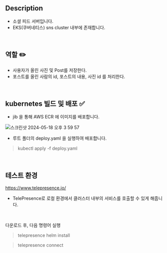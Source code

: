 ## Description
- 소셜 피드 서버입니다.
- EKS(쿠버네티스) sns cluster 내부에 존재합니다.
<br>

## 역할 ✏️
- 사용자가 올린 사진 및 Post를 저장한다.
- 포스트를 올린 사람의 id, 포스트의 내용, 사진 id 를 처리한다.
<br>

## kubernetes 빌드 및 배포 ✅
- jib 을 통해 AWS ECR 에 이미지를 배포합니다.

![스크린샷 2024-05-18 오후 3 59 57](https://github.com/sns-service/social-feed-server/assets/56336436/156e0020-caff-4c23-98cd-503811d1c04e)
<br>

- 루트 폴더의 deploy.yaml 을 실행하여 배포합니다.
> kubectl apply -f deploy.yaml
<br>

## 테스트 환경
https://www.telepresence.io/
<br>

- TelePresence로 로컬 환경에서 클러스터 내부의 서비스를 호출할 수 있게 해줍니다.
<br>

다운로드 후, 다음 명령어 실행
> telepresence helm install

> telepresence connect
